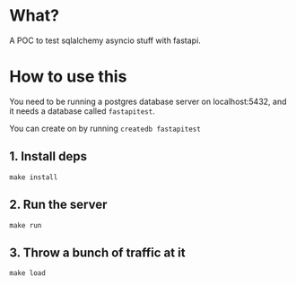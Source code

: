 # What?

A POC to test sqlalchemy asyncio stuff with fastapi. 

# How to use this

You need to be running a postgres database server on localhost:5432, and it needs a database called `fastapitest`.

You can create on by running `createdb fastapitest`

## 1. Install deps

`make install`

## 2. Run the server

`make run`

## 3. Throw a bunch of traffic at it

`make load`